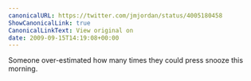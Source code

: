 ```yaml
---
canonicalURL: https://twitter.com/jmjordan/status/4005180458
ShowCanonicalLink: true
CanonicalLinkText: View original on
date: 2009-09-15T14:19:08+00:00
---
```

Someone over-estimated how many times they could press snooze this morning.